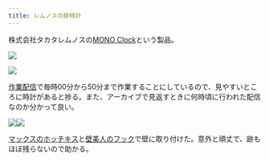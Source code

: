 ```yaml
---
title: レムノスの掛時計
---
```

株式会社タカタレムノスの[MONO Clock](https://www.amazon.co.jp/dp/B004UIT8BK)という製品。

![](https://lh6.googleusercontent.com/aAUr7dXlblhELcKVN1Z7Vl1mhXDX9x6HgwI0_wtirUnc-i7TU7RUX_4yS2boRZ0xUCom2zDP7A7edIQFy32CPOm1tck_QUaqWvcnEo93duStyaLk4EYRd5RDrJb3iCiF-FQyRWReXlTWS2BGQQ)

![](https://lh4.googleusercontent.com/20lEG-oWAYrfQCfu7fRn5A3mH525OFX4P-ifpHDSZK6E-HyHS4o3FEqmEQfKroWSEQTwsOXrlEaNnBODDXeREbOq5yWyat8GqtOcInIb_mkGPXuRx5F7sepeqs8ZnCbpQgQoeivsm3yTvybUWg)

[作業配信](https://www.youtube.com/channel/UC5s-KpSDGzxWPWNv94PnJHw)で毎時00分から50分まで作業することにしているので、見やすいところに時計があると捗る。また、アーカイブで見返すときに何時頃に行われた配信なのか分かって良い。

![](https://lh5.googleusercontent.com/yvXAapSlFPkCKVQ9pYWknNXFRJ8_BpOyltpIO3ADbl1bbQWENKtXBxyLzApwIKpS-_y9d6hxtz_rIFLnJSPAngk5YB8RnxD3QmS8ORmteRghg7C9kaWdloIGJMtWO0B3Iu2zhQ_9aUZt1KuH2Q)![](https://lh5.googleusercontent.com/03wL1K_NhB7Hhj6dKewAZ7Z3hBgv-JGS1boQp8TRrf_bLoYsM8z7-AktylA1NrjalyZjQSOc3G-vmqBy1wNgoPsHcBit_OnP43Sdl_dTzhRINgC0BZq8zbdPY4djIqOsVHn-fUubzP-1gS3duQ)

[マックスのホッチキス](https://www.amazon.co.jp/dp/B000O9WRWG)と[壁美人のフック](https://www.amazon.co.jp/dp/B00CU78TDG)で壁に取り付けた。意外と頑丈で、跡もほぼ残らないので助かる。
